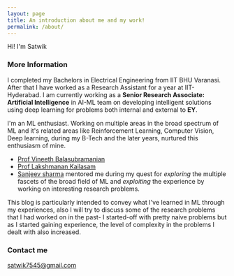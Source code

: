 ```yaml
---
layout: page
title: An introduction about me and my work!
permalink: /about/
---
```


Hi! I'm Satwik

### More Information

I completed my Bachelors in Electrical Engineering from IIT BHU Varanasi. After that I have worked as a Research Assistant for a year at IIT-Hyderabad. I am currently working as a **Senior Research Associate: Artificial Intelligence** in AI-ML team on developing intelligent solutions using deep learning for problems both internal and external to **EY**. 

I'm an ML enthusiast. Working on multiple areas in the broad spectrum of ML and it's related areas like Reinforcement Learning, Computer Vision, Deep learning, during my B-Tech and the later years, nurtured this enthusiasm of mine. 

- [Prof Vineeth Balasubramanian](https://www.iith.ac.in/~vineethnb/)
- [Prof Lakshmanan Kailasam](https://www.iitbhu.ac.in/dept/cse/people/lakshmanankcse)
- [Sanjeev sharma](https://www.linkedin.com/in/sanjeevsharmaiitr/) 
mentored me during my quest for _exploring_ the multiple fascets of the broad field of ML and _exploiting_ the experience by working on interesting research problems.   

This blog is particularly intended to convey what I've learned in ML through  my experiences, also I will try to discuss some of the research problems that I had worked on in the past- I started-off with pretty naive problems but as I started gaining experience, the level of complexity in the problems I dealt with also increased.

### Contact me

[satwik7545@gmail.com](mailto:email@domain.com)




